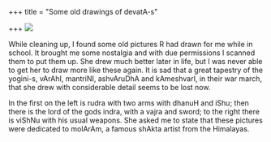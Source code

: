 +++
title = "Some old drawings of devatA-s"

+++
[![](https://i1.wp.com/photos1.blogger.com/blogger/2010/410/320/deva1_small.jpg)](http://photos1.blogger.com/blogger/2010/410/1600/deva1_small.jpg)

While cleaning up, I found some old pictures R had drawn for me while in
school. It brought me some nostalgia and with due permissions I scanned
them to put them up. She drew much better later in life, but I was never
able to get her to draw more like these again. It is sad that a great
tapestry of the yogini-s, vArAhI, mantriNI, ashvAruDhA and kAmeshvarI,
in their war march, that she drew with considerable detail seems to be
lost now.

In the first on the left is rudra with two arms with dhanuH and iShu;
then there is the lord of the gods indra, with a vajra and sword; to the
right there is viShNu with his usual weapons. She asked me to state that
these pictures were dedicated to molArAm, a famous shAkta artist from
the Himalayas.
